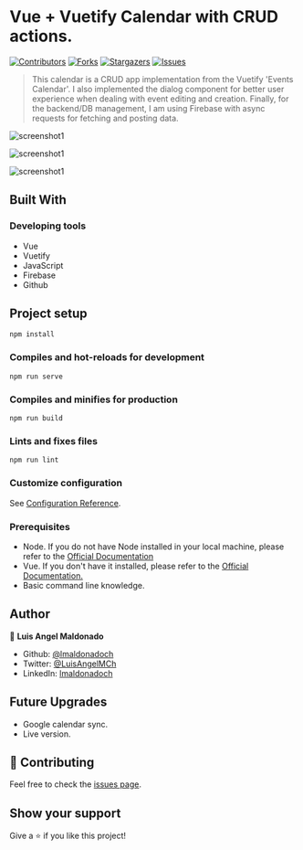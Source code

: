 # Vue + Vuetify Calendar with CRUD actions.

[![Contributors][contributors-shield]][contributors-url]
[![Forks][forks-shield]][forks-url]
[![Stargazers][stars-shield]][stars-url]
[![Issues][issues-shield]][issues-url]

> This calendar is a CRUD app implementation from the Vuetify 'Events Calendar'. I also implemented the dialog component for better user experience when dealing with event editing and creation. Finally, for the backend/DB management, I am using Firebase with async requests for fetching and posting data.

![screenshot1](./assets/screenshots/screenshot01.png)

![screenshot1](./assets/screenshots/screenshot02.png)

![screenshot1](./assets/screenshots/screenshot03.png)

## Built With

### Developing tools

- Vue
- Vuetify
- JavaScript
- Firebase
- Github

## Project setup

```
npm install
```

### Compiles and hot-reloads for development

```
npm run serve
```

### Compiles and minifies for production

```
npm run build
```

### Lints and fixes files

```
npm run lint
```

### Customize configuration

See [Configuration Reference](https://cli.vuejs.org/config/).

### Prerequisites

- Node. If you do not have Node installed in your local machine, please refer to the [Official Documentation](https://nodejs.org/en/download/)
- Vue. If you don't have it installed, please refer to the [Official Documentation.](https://vuejs.org/)
- Basic command line knowledge.

## Author

👤 **Luis Angel Maldonado**

- Github: [@lmaldonadoch](https://github.com/lmaldonadoch)
- Twitter: [@LuisAngelMCh](https://twitter.com/LuisAngelMCh)
- LinkedIn: [lmaldonadoch](https://www.linkedin.com/in/lmaldonadoch)

## Future Upgrades

- Google calendar sync.
- Live version.

## 🤝 Contributing

Feel free to check the [issues page](https://github.com/lmaldonadoch/shooter-game/issues).

## Show your support

Give a ⭐️ if you like this project!

<!-- MARKDOWN LINKS & IMAGES -->

[contributors-shield]: https://img.shields.io/github/contributors/lmaldonadoch/calendar.svg?style=flat-square
[contributors-url]: https://github.com/lmaldonadoch/calendar/graphs/contributors
[forks-shield]: https://img.shields.io/github/forks/lmaldonadoch/calendar.svg?style=flat-square
[forks-url]: https://github.com/lmaldonadoch/calendar/network/members
[stars-shield]: https://img.shields.io/github/stars/lmaldonadoch/calendar.svg?style=flat-square
[stars-url]: https://github.com/lmaldonadoch/calendar/stargazers
[issues-shield]: https://img.shields.io/github/issues/lmaldonadoch/calendar.svg?style=flat-square
[issues-url]: https://github.com/lmaldonadoch/calendar/issues
